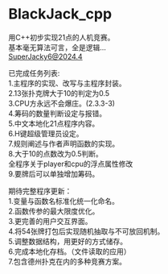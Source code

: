 # BlackJack_cpp
用C++初步实现21点的人机竞赛。   
基本毫无算法可言，全是逻辑...   
SuperJacky6@2024.4   

已完成任务列表:   
1.主程序的实现、改写与主程序封装。    
2.13张扑克牌大于10的判定为0.5  
3.CPU方永远不会爆庄。(2.3.3-3)   
4.筹码的数量判断设定与报错。   
5.中文本地化21点程序内容。  
6.H键超级管理员设定。    
7.规则阐述与作者声明函数的实现。  
8.大于10的点数改为0.5判断。  
全程序关于player和cpu的浮点属性修改  
9.要牌后可以单独增加筹码。  


期待完整程序更新：    
1.变量与函数名标准化统一化命名。  
2.函数传参的最大限度优化。  
3.更完善的用户交互界面。  
4.将54张牌打包后实现随机抽取与不可放回机制。  
5.调整数据结构，用更好的方式储存。  
6.完成本地化存档。（文件读取的应用）  
7.包含德州扑克在内的多种竞赛方案。  